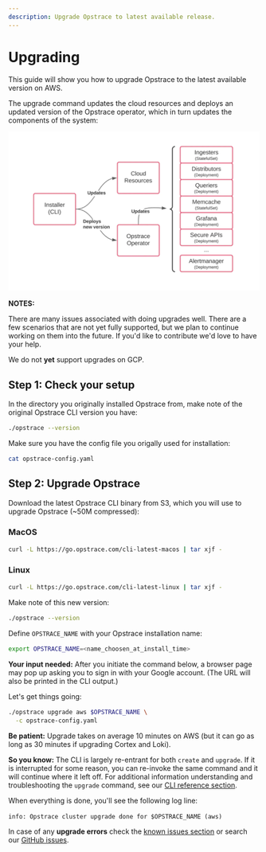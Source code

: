 ```yaml
---
description: Upgrade Opstrace to latest available release.
---
```


# Upgrading

This guide will show you how to upgrade Opstrace to the latest available version on AWS.

The upgrade command updates the cloud resources and deploys an updated version of the Opstrace operator, which in turn updates the components of the system:

![upgrade overview diagram](../../assets/opstrace-upgrades-flow.png)

**NOTES:**

There are many issues associated with doing upgrades well.
There are a few scenarios that are not yet fully supported, but we plan to continue working on them into the future.
If you'd like to contribute we'd love to have your help.

We do not **yet** support upgrades on GCP.

## Step 1: Check your setup

In the directory you originally installed Opstrace from, make note of the original Opstrace CLI version you have:

```bash
./opstrace --version
```

Make sure you have the config file you origally used for installation:

```bash
cat opstrace-config.yaml
```

## Step 2: Upgrade Opstrace

Download the latest Opstrace CLI binary from S3, which you will use to upgrade Opstrace (~50M compressed):

<!--tabs-->

### MacOS

```bash
curl -L https://go.opstrace.com/cli-latest-macos | tar xjf -
```

### Linux

```bash
curl -L https://go.opstrace.com/cli-latest-linux | tar xjf -
```

Make note of this new version:

```bash
./opstrace --version
```

Define `OPSTRACE_NAME` with your Opstrace installation name:

<!--export-to-input-->

```bash
export OPSTRACE_NAME=<name_choosen_at_install_time>
```

**Your input needed:** After you initiate the command below, a browser page may pop up asking you to sign in with your Google account.
(The URL will also be printed in the CLI output.)

Let's get things going:

```bash
./opstrace upgrade aws $OPSTRACE_NAME \
  -c opstrace-config.yaml
```

**Be patient:** Upgrade takes on average 10 minutes on AWS (but it can go as long as 30 minutes if upgrading Cortex and Loki).

**So you know:** The CLI is largely re-entrant for both `create` and `upgrade`. If it is interrupted for some reason, you can re-invoke the same command and it will continue where it left off.
For additional information understanding and troubleshooting the `upgrade` command, see our [CLI reference section](../../references/cli.md#upgrade).

When everything is done, you'll see the following log line:

`info: Opstrace cluster upgrade done for $OPSTRACE_NAME (aws)`

In case of any **upgrade errors** check the [known issues section](troubleshooting.md#known-issues) or search our [GitHub issues](https://github.com/opstrace/opstrace/issues).
